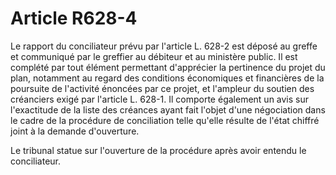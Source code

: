 # Article R628-4

Le rapport du conciliateur prévu par l'article L. 628-2 est déposé au greffe et communiqué par le greffier au débiteur et au ministère public. Il est complété par tout élément permettant d'apprécier la pertinence du projet du plan, notamment au regard des conditions économiques et financières de la poursuite de l'activité énoncées par ce projet, et l'ampleur du soutien des créanciers exigé par l'article L. 628-1. Il comporte également un avis sur l'exactitude de la liste des créances ayant fait l'objet d'une négociation dans le cadre de la procédure de conciliation telle qu'elle résulte de l'état chiffré joint à la demande d'ouverture.

Le tribunal statue sur l'ouverture de la procédure après avoir entendu le conciliateur.
